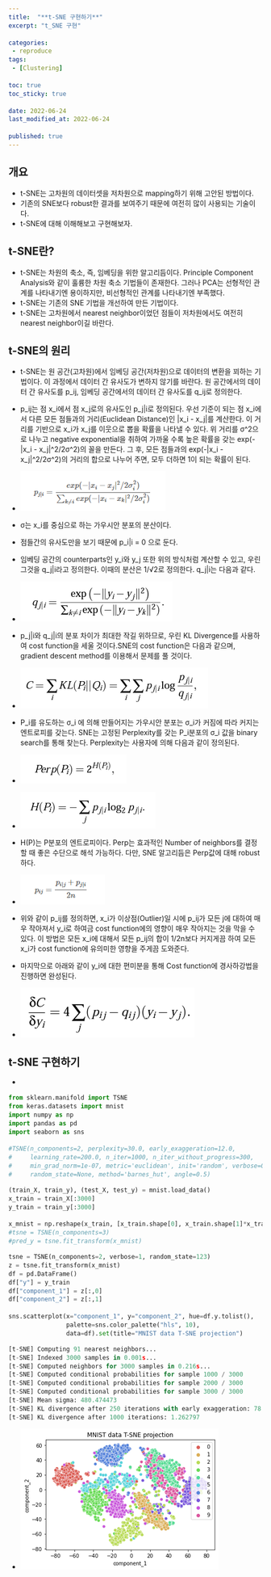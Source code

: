 ```yaml
---
title:  "**t-SNE 구현하기**"
excerpt: "t_SNE 구현"

categories:
 - reproduce
tags:
 - [Clustering]

toc: true
toc_sticky: true

date: 2022-06-24
last_modified_at: 2022-06-24

published: true
---
```

## 개요

- t-SNE는 고차원의 데이터셋을 저차원으로 mapping하기 위해 고안된 방법이다.
- 기존의 SNE보다 robust한 결과를 보여주기 때문에 여전히 많이 사용되는 기술이다. 
- t-SNE에 대해 이해해보고 구현해보자.


## t-SNE란?

- t-SNE는 차원의 축소, 즉, 임베딩을 위한 알고리듬이다. Principle Component Analysis와 같이 훌륭한 차원 축소 기법들이 존재한다. 그러나 PCA는 선형적인 관계를 나타내기엔 용이하지만, 비선형적인 관계를 나타내기엔 부족했다.
- t-SNE는 기존의 SNE 기법을 개선하여 만든 기법이다. 
- t-SNE는 고차원에서 nearest neighbor이었던 점들이 저차원에서도 여전히 nearest neighbor이길 바란다.

## t-SNE의 원리

- t-SNE는 원 공간(고차원)에서 임베딩 공간(저차원)으로 데이터의 변환을 꾀하는 기법이다. 이 과정에서 데이터 간 유사도가 변하지 않기를 바란다. 원 공간에서의 데이터 간 유사도를 p_ij, 임베딩 공간에서의 데이터 간 유사도를 q_ij로 정의한다.

- p_ij는 점 x_i에서 점 x_j로의 유사도인 p_j|i로 정의된다. 우선 기준이 되는 점 x_i에서 다른 모든 점들과의 거리(Euclidean Distance)인 |x_i - x_j|를 계산한다. 이 거리를 기반으로 x_i가 x_j를 이웃으로 뽑을 확률을 나타낼 수 있다. 위 거리를 σ^2으로 나누고 negative exponential을 취하여 가까울 수록 높은 확률을 갖는 exp(-|x_i - x_j|^2/2σ^2)의 꼴을 만든다. 그 후, 모든 점들과의 exp(-|x_i - x_j|^2/2σ^2)의 거리의 합으로 나누어 주면, 모두 더하면 1이 되는 확률이 된다. 
- ![image-20220520005641410](/assets/images/image-20220520005641410.png)

- σ는 x_i를 중심으로 하는 가우시안 분포의 분산이다. 
- 점들간의 유사도만을 보기 때문에 p_i|i = 0 으로 둔다. 

- 임베딩 공간의 counterparts인 y_i와 y_j 또한 위의 방식처럼 계산할 수 있고, 우린 그것을 q_j|i라고 정의한다. 이때의 분산은 1/√2로 정의한다. q_j|i는 다음과 같다.
- ![image-20220520212639594](/assets/images/image-20220520212639594.png)

- p_j|i와 q_j|i의 분포 차이가 최대한 작길 위하므로, 우린 KL Divergence를 사용하여 cost function을 세울 것이다.SNE의 cost function은 다음과 같으며, gradient descent method를 이용해서 문제를 풀 것이다. 
- ![image-20220520212925326](/assets/images/image-20220520212925326.png)

- P_i를 유도하는 σ_i 에 의해 만들어지는 가우시안 분포는 σ_i가 커짐에 따라 커지는 엔트로피를 갖는다. SNE는 고정된 Perplexity를 갖는 P_i분포의 σ_i 값을 binary search를 통해 찾는다. Perplexity는 사용자에 의해 다음과 같이 정의된다. 
- ![image-20220524194302666](/assets/images/image-20220524194302666.png)

- ![image-20220524194535284](/assets/images/image-20220524194535284.png)

- H(P)는 P분포의 엔트로피이다. Perp는 효과적인 Number of neighbors를 결정할 때 좋은 수단으로 해석 가능하다. 다만, SNE 알고리듬은 Perp값에 대해 robust하다. 

- ![image-20220928202654957](/assets/images/image-20220928202654957.png)
- 위와 같이 p_ij를 정의하면, x_i가 이상점(Outlier)일 시에 p_ij가 모든 j에 대하여 매우 작아져서 y_i로 하여금 cost function에의 영향이 매우 작아지는 것을 막을 수 있다. 이 방법은 모든 x_i에 대해서 모든 p_ij의 합이 1/2n보다 커지게끔 하여 모든 x_i가 cost function에 유의미한 영향을 주게끔 도와준다. 
- 마지막으로 아래와 같이 y_i에 대한 편미분을 통해 Cost function에 경사하강법을 진행하면 완성된다.
- ![image-20220928214837330](/assets/images/image-20220928214837330.png)

## t-SNE 구현하기

- 


```python
from sklearn.manifold import TSNE
from keras.datasets import mnist
import numpy as np
import pandas as pd
import seaborn as sns

#TSNE(n_components=2, perplexity=30.0, early_exaggeration=12.0,
#     learning_rate=200.0, n_iter=1000, n_iter_without_progress=300,
#     min_grad_norm=1e-07, metric='euclidean', init='random', verbose=0,
#     random_state=None, method='barnes_hut', angle=0.5)
```

```python
(train_X, train_y), (test_X, test_y) = mnist.load_data()
x_train = train_X[:3000]
y_train = train_y[:3000]

x_mnist = np.reshape(x_train, [x_train.shape[0], x_train.shape[1]*x_train.shape[2]])
#tsne = TSNE(n_components=3)
#pred_y = tsne.fit_transform(x_mnist)
```

```python
tsne = TSNE(n_components=2, verbose=1, random_state=123)
z = tsne.fit_transform(x_mnist)
df = pd.DataFrame()
df["y"] = y_train
df["component_1"] = z[:,0]
df["component_2"] = z[:,1]

sns.scatterplot(x="component_1", y="component_2", hue=df.y.tolist(),
                palette=sns.color_palette("hls", 10),
                data=df).set(title="MNIST data T-SNE projection")
```

```python
[t-SNE] Computing 91 nearest neighbors...
[t-SNE] Indexed 3000 samples in 0.001s...
[t-SNE] Computed neighbors for 3000 samples in 0.216s...
[t-SNE] Computed conditional probabilities for sample 1000 / 3000
[t-SNE] Computed conditional probabilities for sample 2000 / 3000
[t-SNE] Computed conditional probabilities for sample 3000 / 3000
[t-SNE] Mean sigma: 480.474473
[t-SNE] KL divergence after 250 iterations with early exaggeration: 78.815842
[t-SNE] KL divergence after 1000 iterations: 1.262797
```

- ![output_2_2](/assets/images/output_2_2.png)

